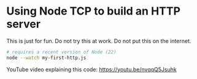 # Using Node TCP to build an HTTP server

This is just for fun. Do not try this at work. Do not put this on the internet.

```bash
# requires a recent version of Node (22)
node --watch my-first-http.js
```

YouTube video explaining this code: <https://youtu.be/nvqqQ5Jsuhk>
